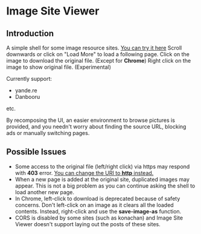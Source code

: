 # Image Site Viewer
## Introduction
A simple shell for some image resource sites.
[You can try it here](https://iraka-c.github.io/Image-Site-Shell/index.html)
Scroll downwards or click on "Load More" to load a following page.
Click on the image to download the original file. (Except for **Chrome**)
Right click on the image to show original file. (Experimental)

Currently support:
* yande.re
* Danbooru

etc.

By recomposing the UI, an easier environment to browse pictures is provided, and you needn't worry about finding the source URL, blocking ads or manually switching pages.

## Possible Issues
* Some access to the original file (left/right click) via https may respond with **403** error. [You can change the URI to **http** instead.]()
* When a new page is added at the original site, duplicated images may appear. This is not a big problem as you can continue asking the shell to load another new page.
* In Chrome, left-click to download is deprecated because of safety concerns. Don't left-click on an image as it clears all the loaded contents. Instead, right-click and use the **save-image-as** function.
* CORS is disabled by some sites (such as konachan) and Image Site Viewer doesn't support laying out the posts of these sites.
